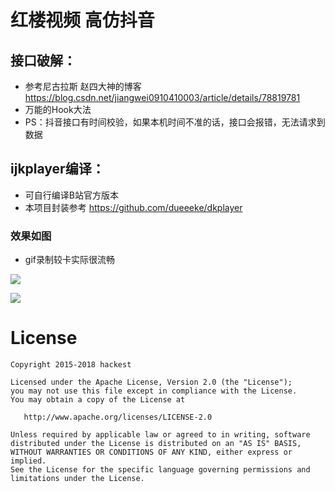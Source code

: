 # 红楼视频  高仿抖音

## 接口破解：

* 参考尼古拉斯 赵四大神的博客 https://blog.csdn.net/jiangwei0910410003/article/details/78819781
* 万能的Hook大法
* PS：抖音接口有时间校验，如果本机时间不准的话，接口会报错，无法请求到数据

## ijkplayer编译：
* 可自行编译B站官方版本
* 本项目封装参考 https://github.com/dueeeke/dkplayer

### 效果如图
* gif录制较卡实际很流畅

![](https://github.com/MIkeeJY/honglou/blob/master/img/screenshot.gif)  

![](https://github.com/MIkeeJY/honglou/blob/master/img/screenshot2.gif)  

# License
```
Copyright 2015-2018 hackest

Licensed under the Apache License, Version 2.0 (the "License");
you may not use this file except in compliance with the License.
You may obtain a copy of the License at

   http://www.apache.org/licenses/LICENSE-2.0

Unless required by applicable law or agreed to in writing, software
distributed under the License is distributed on an "AS IS" BASIS,
WITHOUT WARRANTIES OR CONDITIONS OF ANY KIND, either express or implied.
See the License for the specific language governing permissions and
limitations under the License.
```
